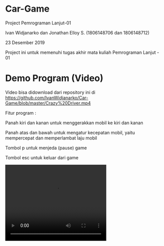 # Car-Game
Project Pemrograman Lanjut-01

Ivan Widjanarko dan Jonathan Elloy S.
(1806148706 dan 1806148712)

23 Desember 2019

Project ini untuk memenuhi tugas akhir mata kuliah Pemrograman Lanjut - 01

# Demo Program (Video)

Video bisa didownload dari repository ini di https://github.com/IvanWidjanarko/Car-Game/blob/master/Crazy%20Driver.mp4

Fitur program :

Panah kiri dan kanan untuk menggerakkan mobil ke kiri dan kanan

Panah atas dan bawah untuk mengatur kecepatan mobil, yaitu mempercepat dan memperlambat laju mobil

Tombol p untuk menjeda (pause) game

Tombol esc untuk keluar dari game

<video width = "320" height = "240" autoplay>
    <source src="https://github.com/IvanWidjanarko/Car-Game/blob/master/Crazy%20Driver.mp4" type="video/mp4">
</video>
